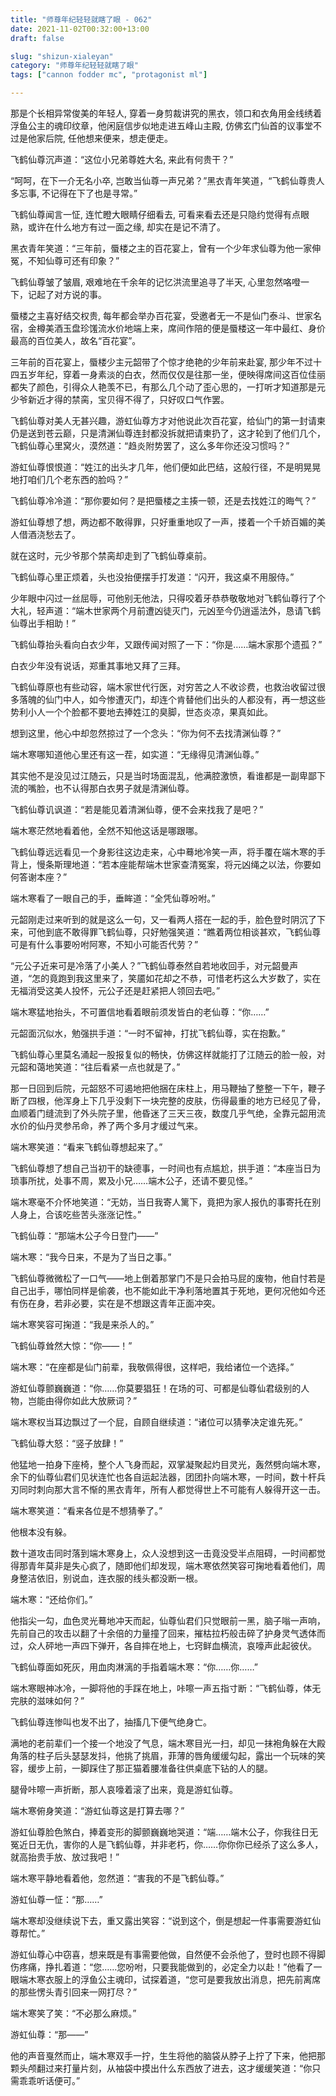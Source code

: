 ```yaml
---
title: "师尊年纪轻轻就瞎了眼 - 062"
date: 2021-11-02T00:32:00+13:00
draft: false

slug: "shizun-xialeyan"
category: "师尊年纪轻轻就瞎了眼"
tags: ["cannon fodder mc", "protagonist ml"]

---
```

那是个长相异常俊美的年轻人, 穿着一身剪裁讲究的黑衣，领口和衣角用金线绣着浮鱼公主的魂印纹章，他闲庭信步似地走进五峰山主殿, 仿佛玄门仙首的议事堂不过是他家后院, 任他想来便来，想走便走。

飞鹤仙尊沉声道：“这位小兄弟尊姓大名, 来此有何贵干？”

“呵呵，在下一介无名小卒, 岂敢当仙尊一声兄弟？”黑衣青年笑道，“飞鹤仙尊贵人多忘事, 不记得在下了也是寻常。”

飞鹤仙尊闻言一怔, 连忙瞪大眼睛仔细看去, 可看来看去还是只隐约觉得有点眼熟，或许在什么地方有过一面之缘, 却实在是记不清了。

黑衣青年笑道：“三年前，蜃楼之主的百花宴上，曾有一个少年求仙尊为他一家伸冤，不知仙尊可还有印象？”

飞鹤仙尊皱了皱眉, 艰难地在千余年的记忆洪流里追寻了半天, 心里忽然咯噔一下，记起了对方说的事。

蜃楼之主喜好结交权贵, 每年都会举办百花宴，受邀者无一不是仙门泰斗、世家名宿，金樽美酒玉盘珍馐流水价地端上来，席间作陪的便是蜃楼这一年中最红、身价最高的百位美人，故名“百花宴”。

三年前的百花宴上，蜃楼少主元韶带了个惊才绝艳的少年前来赴宴, 那少年不过十四五岁年纪，穿着一身素淡的白衣，然而仅仅是往那一坐，便映得席间这百位佳丽都失了颜色，引得众人艳羡不已，有那么几个动了歪心思的，一打听才知道那是元少爷新近才得的禁脔，宝贝得不得了，只好叹口气作罢。

飞鹤仙尊对美人无甚兴趣，游虹仙尊方才对他说此次百花宴，给仙门的第一封请柬仍是送到苍云巅，只是清渊仙尊连封都没拆就把请柬扔了，这才轮到了他们几个，飞鹤仙尊心里窝火，漠然道：“趋炎附势罢了，这么多年你还没习惯吗？”

游虹仙尊恨恨道：“姓江的出头才几年，他们便如此巴结，这般行径，不是明晃晃地打咱们几个老东西的脸吗？”

飞鹤仙尊冷冷道：“那你要如何？是把蜃楼之主揍一顿，还是去找姓江的晦气？”

游虹仙尊想了想，两边都不敢得罪，只好重重地叹了一声，搂着一个千娇百媚的美人借酒浇愁去了。

就在这时，元少爷那个禁脔却走到了飞鹤仙尊桌前。

飞鹤仙尊心里正烦着，头也没抬便摆手打发道：“闪开，我这桌不用服侍。”

少年眼中闪过一丝屈辱，可他别无他法，只得咬着牙恭恭敬敬地对飞鹤仙尊行了个大礼，轻声道：“端木世家两个月前遭凶徒灭门，元凶至今仍逍遥法外，恳请飞鹤仙尊出手相助！”

飞鹤仙尊抬头看向白衣少年，又跟传闻对照了一下：“你是……端木家那个遗孤？”

白衣少年没有说话，郑重其事地又拜了三拜。

飞鹤仙尊原也有些动容，端木家世代行医，对穷苦之人不收诊费，也救治收留过很多落魄的仙门中人，如今惨遭灭门，却连个肯替他们出头的人都没有，再一想这些势利小人一个个脸都不要地去捧姓江的臭脚，世态炎凉，果真如此。

想到这里，他心中却忽然掠过了一个念头：“你为何不去找清渊仙尊？”

端木寒哪知道他心里还有这一茬，如实道：“无缘得见清渊仙尊。”

其实他不是没见过江随云，只是当时场面混乱，他满腔激愤，看谁都是一副卑鄙下流的嘴脸，也不认得那白衣男子就是清渊仙尊。

飞鹤仙尊讥讽道：“若是能见着清渊仙尊，便不会来找我了是吧？”

端木寒茫然地看着他，全然不知他这话是哪跟哪。

飞鹤仙尊远远看见一个身影往这边走来，心中蓦地冷笑一声，将手覆在端木寒的手背上，慢条斯理地道：“若本座能帮端木世家查清冤案，将元凶绳之以法，你要如何答谢本座？”

端木寒看了一眼自己的手，垂眸道：“全凭仙尊吩咐。”

元韶刚走过来听到的就是这么一句，又一看两人搭在一起的手，脸色登时阴沉了下来，可他到底不敢得罪飞鹤仙尊，只好勉强笑道：“瞧着两位相谈甚欢，飞鹤仙尊可是有什么事要吩咐阿寒，不知小可能否代劳？”

“元公子近来可是冷落了小美人？”飞鹤仙尊泰然自若地收回手，对元韶曼声道，“怎的竟跑到我这里来了，笑靥如花却之不恭，可惜老朽这么大岁数了，实在无福消受这美人投怀，元公子还是赶紧把人领回去吧。”

端木寒猛地抬头，不可置信地看着眼前须发皆白的老仙尊：“你……”

元韶面沉似水，勉强拱手道：“一时不留神，打扰飞鹤仙尊，实在抱歉。”

飞鹤仙尊心里莫名涌起一股报复似的畅快，仿佛这样就能打了江随云的脸一般，对元韶和蔼地笑道：“往后看紧一点也就是了。”

那一日回到后院，元韶怒不可遏地把他捆在床柱上，用马鞭抽了整整一下午，鞭子断了四根，他浑身上下几乎没剩下一块完整的皮肤，伤得最重的地方已经见了骨，血顺着门缝流到了外头院子里，他昏迷了三天三夜，数度几乎气绝，全靠元韶用流水价的仙丹灵参吊命，养了两个多月才缓过气来。

端木寒笑道：“看来飞鹤仙尊想起来了。”

飞鹤仙尊想了想自己当初干的缺德事，一时间也有点尴尬，拱手道：“本座当日为琐事所扰，处事不周，累及小兄……端木公子，还请不要见怪。”

端木寒毫不介怀地笑道：“无妨，当日我寄人篱下，竟把为家人报仇的事寄托在别人身上，合该吃些苦头涨涨记性。”

飞鹤仙尊：“那端木公子今日登门——”

端木寒：“我今日来，不是为了当日之事。”

飞鹤仙尊微微松了一口气——地上倒着那掌门不是只会拍马屁的废物，他自忖若是自己出手，哪怕同样是偷袭，也不能如此干净利落地置其于死地，更何况他如今还有伤在身，若非必要，实在是不想跟这青年正面冲突。

端木寒笑容可掬道：“我是来杀人的。”

飞鹤仙尊耸然大惊：“你——！”

端木寒：“在座都是仙门前辈，我敬佩得很，这样吧，我给诸位一个选择。”

游虹仙尊颤巍巍道：“你……你莫要猖狂！在场的可、可都是仙尊仙君级别的人物，岂能由得你如此大放厥词？”

端木寒权当耳边飘过了一个屁，自顾自继续道：“诸位可以猜拳决定谁先死。”

飞鹤仙尊大怒：“竖子放肆！”

他猛地一拍身下座椅，整个人飞身而起，双掌凝聚起灼目灵光，轰然劈向端木寒，余下的仙尊仙君们见状连忙也各自运起法器，团团扑向端木寒，一时间，数十杆兵刃同时刺向那大言不惭的黑衣青年，所有人都觉得世上不可能有人躲得开这一击。

端木寒笑道：“看来各位是不想猜拳了。”

他根本没有躲。

数十道攻击同时落到端木寒身上，众人没想到这一击竟没受半点阻碍，一时间都觉得那青年莫非是失心疯了，随即他们却发现，端木寒依然笑容可掬地看着他们，周身整洁依旧，别说血，连衣服的线头都没断一根。

端木寒：“还给你们。”

他指尖一勾，血色灵光蓦地冲天而起，仙尊仙君们只觉眼前一黑，脑子嗡一声响，先前自己的攻击以翻了十余倍的力量撞了回来，摧枯拉朽般击碎了护身灵气透体而过，众人砰地一声四下弹开，各自摔在地上，七窍鲜血横流，哀嚎声此起彼伏。

飞鹤仙尊面如死灰，用血肉淋漓的手指着端木寒：“你……你……”

端木寒眼神冰冷，一脚将他的手踩在地上，咔嚓一声五指寸断：“飞鹤仙尊，体无完肤的滋味如何？”

飞鹤仙尊连惨叫也发不出了，抽搐几下便气绝身亡。

满地的老前辈们一个接一个地没了气息，端木寒目光一扫，却见一抹袍角躲在大殿角落的柱子后头瑟瑟发抖，他挑了挑眉，菲薄的唇角缓缓勾起，露出一个玩味的笑容，缓步上前，一脚踩住了那正猫着腰准备往供桌底下钻的人的腿。

腿骨咔嚓一声折断，那人哀嚎着滚了出来，竟是游虹仙尊。

端木寒俯身笑道：“游虹仙尊这是打算去哪？”

游虹仙尊脸色煞白，捧着变形的脚颤巍巍地哭道：“端……端木公子，你我往日无冤近日无仇，害你的人是飞鹤仙尊，并非老朽，你……你你你已经杀了这么多人，就高抬贵手放、放过我吧！”

端木寒平静地看着他，忽然道：“害我的不是飞鹤仙尊。”

游虹仙尊一怔：“那……”

端木寒却没继续说下去，重又露出笑容：“说到这个，倒是想起一件事需要游虹仙尊帮忙。”

游虹仙尊心中窃喜，想来既是有事需要他做，自然便不会杀他了，登时也顾不得脚伤疼痛，挣扎着道：“您……您吩咐，只要我能做到的，必定全力以赴！”他看了一眼端木寒衣服上的浮鱼公主魂印，试探着道，“您可是要我放出消息，把先前离席的那些愣头青引回来一网打尽？”

端木寒笑了笑：“不必那么麻烦。”

游虹仙尊：“那——”

他的声音戛然而止，端木寒双手一拧，生生将他的脑袋从脖子上拧了下来，他把那颗头颅翻过来打量片刻，从袖袋中摸出什么东西放了进去，这才缓缓笑道：“你只需乖乖听话便可。”
